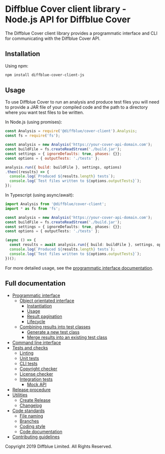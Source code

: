 # Diffblue Cover client library - Node.js API for Diffblue Cover

The Diffblue Cover client library provides a programmatic interface and CLI for communicating with the Diffblue Cover API.

## Installation

Using npm:

```bash
npm install diffblue-cover-client-js
```

## Usage

To use Diffblue Cover to run an analysis and produce test files you will need to provide a JAR file of your compiled code and the path to a directory where you want test files to be written.

In Node.js (using promises):

```js
const Analysis = require('@diffblue/cover-client').Analysis;
const fs = require('fs');

const analysis = new Analysis('https://your-cover-api-domain.com');
const buildFile = fs.createReadStream('./build.jar');
const settings = { ignoreDefaults: true, phases: {}};
const options = { outputTests: './tests' };

analysis.run({ build: buildFile }, settings, options)
.then((results) => {
  console.log(`Produced ${results.length} tests`);
  console.log(`Test files written to ${options.outputTests}`);
});
```

In Typescript (using async/await):

```ts
import Analysis from '@diffblue/cover-client';
import * as fs from 'fs';

const analysis = new Analysis('https://your-cover-api-domain.com');
const buildFile = fs.createReadStream('./build.jar');
const settings = { ignoreDefaults: true, phases: {}};
const options = { outputTests: './tests' };

(async () => {
  const results = await analysis.run({ build: buildFile }, settings, options);
  console.log(`Produced ${results.length} tests`);
  console.log(`Test files written to ${options.outputTests}`);
})();
```

For more detailed usage, see the [programmatic interface documentation](docs/programmatic-interface.md).

## Full documentation

- [Programmatic interface](docs/programmatic-interface.md)
  - [Object orientated interface](docs/programmatic-interface.md#object-orientated-interface)
    - [Instantiation](docs/programmatic-interface.md#instantiation)
    - [Usage](docs/programmatic-interface.md#usage)
    - [Result pagination](docs/programmatic-interface.md#result-pagination)
    - [Lifecycle](docs/programmatic-interface.md#lifecycle)
  - [Combining results into test classes](docs/programmatic-interface.md#combining-results-into-test-classes)
    - [Generate a new test class](docs/programmatic-interface.md#generate-a-new-test-class)
    - [Merge results into an existing test class](docs/programmatic-interface.md#merge-results-into-an-existing-test-class)
- [Command line interface](docs/command-line-interface.md)
- [Tests and checks](docs/tests-and-checks.md)
  - [Linting](docs/tests-and-checks.md#linting)
  - [Unit tests](docs/tests-and-checks.md#unit-tests)
  - [CLI tests](docs/tests-and-checks.md#cli-tests)
  - [Copyright checker](docs/tests-and-checks.md#copyright-checker)
  - [License checker](docs/tests-and-checks.md#license-checker)
  - [Integration tests](docs/tests-and-checks.md#integration-tests)
    - [Mock API](docs/tests-and-checks.md#mock-api)
- [Release procedure](docs/release-procedure.md)
- [Utilities](docs/utilities.md)
  - [Create Release](docs/utilities.md#create-release)
  - [Changelog](docs/utilities.md#changelog)
- [Code standards](docs/code-standards.md)
  - [File naming](docs/code-standards.md#file-naming)
  - [Branches](docs/code-standards.md#branches)
  - [Coding style](docs/code-standards.md#style)
  - [Code documentation](docs/code-standards.md#code-documentation)
- [Contributing guidelines](docs/contributing-guidelines.md)

Copyright 2019 Diffblue Limited. All Rights Reserved.
